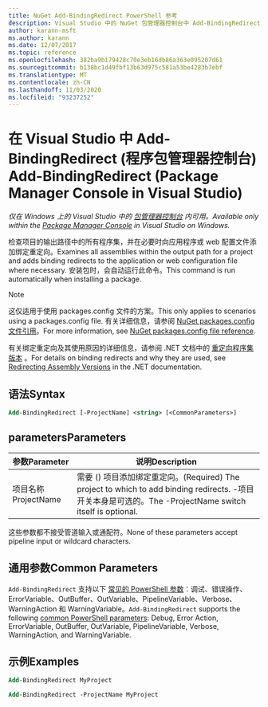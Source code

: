 ```yaml
---
title: NuGet Add-BindingRedirect PowerShell 参考
description: Visual Studio 中的 NuGet 包管理器控制台中 Add-BindingRedirect PowerShell 命令参考。
author: karann-msft
ms.author: karann
ms.date: 12/07/2017
ms.topic: reference
ms.openlocfilehash: 382ba9b179428c70e3eb16db86a363e095207d61
ms.sourcegitcommit: b138bc1d49fbf13b63d975c581a53be4283b7ebf
ms.translationtype: MT
ms.contentlocale: zh-CN
ms.lasthandoff: 11/03/2020
ms.locfileid: "93237252"
---
```

# <a name="add-bindingredirect-package-manager-console-in-visual-studio"></a><span data-ttu-id="8c8dd-103">在 Visual Studio 中 Add-BindingRedirect (程序包管理器控制台) </span><span class="sxs-lookup"><span data-stu-id="8c8dd-103">Add-BindingRedirect (Package Manager Console in Visual Studio)</span></span>

<span data-ttu-id="8c8dd-104">*仅在 Windows 上的 Visual Studio 中的 [包管理器控制台](../../consume-packages/install-use-packages-powershell.md) 内可用。*</span><span class="sxs-lookup"><span data-stu-id="8c8dd-104">*Available only within the [Package Manager Console](../../consume-packages/install-use-packages-powershell.md) in Visual Studio on Windows.*</span></span>

<span data-ttu-id="8c8dd-105">检查项目的输出路径中的所有程序集，并在必要时向应用程序或 web 配置文件添加绑定重定向。</span><span class="sxs-lookup"><span data-stu-id="8c8dd-105">Examines all assemblies within the output path for a project and adds binding redirects to the application or web configuration file where necessary.</span></span> <span data-ttu-id="8c8dd-106">安装包时，会自动运行此命令。</span><span class="sxs-lookup"><span data-stu-id="8c8dd-106">This command is run automatically when installing a package.</span></span>

> [!NOTE]
> <span data-ttu-id="8c8dd-107">这仅适用于使用 packages.config 文件的方案。</span><span class="sxs-lookup"><span data-stu-id="8c8dd-107">This only applies to scenarios using a packages.config file.</span></span> <span data-ttu-id="8c8dd-108">有关详细信息，请参阅 [NuGet packages.config 文件引用](~/reference/packages-config.md)。</span><span class="sxs-lookup"><span data-stu-id="8c8dd-108">For more information, see [NuGet packages.config file reference](~/reference/packages-config.md).</span></span>

<span data-ttu-id="8c8dd-109">有关绑定重定向及其使用原因的详细信息，请参阅 .NET 文档中的 [重定向程序集版本](/dotnet/framework/configure-apps/redirect-assembly-versions) 。</span><span class="sxs-lookup"><span data-stu-id="8c8dd-109">For details on binding redirects and why they are used, see [Redirecting Assembly Versions](/dotnet/framework/configure-apps/redirect-assembly-versions) in the .NET documentation.</span></span>

## <a name="syntax"></a><span data-ttu-id="8c8dd-110">语法</span><span class="sxs-lookup"><span data-stu-id="8c8dd-110">Syntax</span></span>

```ps
Add-BindingRedirect [-ProjectName] <string> [<CommonParameters>]
```

## <a name="parameters"></a><span data-ttu-id="8c8dd-111">parameters</span><span class="sxs-lookup"><span data-stu-id="8c8dd-111">Parameters</span></span>

| <span data-ttu-id="8c8dd-112">参数</span><span class="sxs-lookup"><span data-stu-id="8c8dd-112">Parameter</span></span> | <span data-ttu-id="8c8dd-113">说明</span><span class="sxs-lookup"><span data-stu-id="8c8dd-113">Description</span></span> |
| --- | --- |
| <span data-ttu-id="8c8dd-114">项目名称</span><span class="sxs-lookup"><span data-stu-id="8c8dd-114">ProjectName</span></span> | <span data-ttu-id="8c8dd-115">需要 () 项目添加绑定重定向。</span><span class="sxs-lookup"><span data-stu-id="8c8dd-115">(Required) The project to which to add binding redirects.</span></span> <span data-ttu-id="8c8dd-116">-项目开关本身是可选的。</span><span class="sxs-lookup"><span data-stu-id="8c8dd-116">The -ProjectName switch itself is optional.</span></span> |

<span data-ttu-id="8c8dd-117">这些参数都不接受管道输入或通配符。</span><span class="sxs-lookup"><span data-stu-id="8c8dd-117">None of these parameters accept pipeline input or wildcard characters.</span></span>

## <a name="common-parameters"></a><span data-ttu-id="8c8dd-118">通用参数</span><span class="sxs-lookup"><span data-stu-id="8c8dd-118">Common Parameters</span></span>

<span data-ttu-id="8c8dd-119">`Add-BindingRedirect` 支持以下 [常见的 PowerShell 参数](/powershell/module/microsoft.powershell.core/about/about_commonparameters)：调试、错误操作、ErrorVariable、OutBuffer、OutVariable、PipelineVariable、Verbose、WarningAction 和 WarningVariable。</span><span class="sxs-lookup"><span data-stu-id="8c8dd-119">`Add-BindingRedirect` supports the following [common PowerShell parameters](/powershell/module/microsoft.powershell.core/about/about_commonparameters): Debug, Error Action, ErrorVariable, OutBuffer, OutVariable, PipelineVariable, Verbose, WarningAction, and WarningVariable.</span></span>

## <a name="examples"></a><span data-ttu-id="8c8dd-120">示例</span><span class="sxs-lookup"><span data-stu-id="8c8dd-120">Examples</span></span>

```ps
Add-BindingRedirect MyProject

Add-BindingRedirect -ProjectName MyProject
```